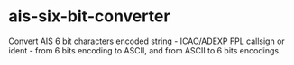 # ais-six-bit-converter
Convert AIS 6 bit characters encoded string - ICAO/ADEXP FPL callsign or ident - from 6 bits encoding to ASCII, and from ASCII to 6 bits encodings.
